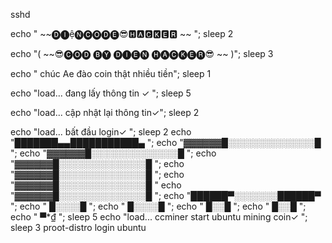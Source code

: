 sshd

echo "  ~~🅓🅘ệ🅝🅒🅞🅓🅔😎🅷🅰🅲🅺🅴🆁 ~~ ";
sleep 2

echo "( ~~😎🅒🅞🅓 🅑🅨 🅓🅘🅔🅝 🅗🅐🅒🅚🅔🅡😎 ~~ )";
sleep 3

echo " chúc Ae đào coin thật nhiều tiền";
sleep 1

echo "load... đang lấy thông tin ✓ ";
sleep 5

echo "load... cập nhật lại thông tin✓";
sleep 2

echo "load... bất đầu login✓  ";
sleep 2
     echo "███████▄▄███████████▄ ";
echo "▓▓▓▓▓▓█░░░░░░░░░░░░░░█ ";
echo "▓▓▓▓▓▓█░░░░░░░░░░░░░░█ ";
echo "▓▓▓▓▓▓█░░░░░░░░░░░░░░█ ";
echo "▓▓▓▓▓▓█░░░░░░░░░░░░░░█ ";
echo "▓▓▓▓▓▓█░░░░░░░░░░░░░░█ "
echo "▓▓▓▓▓▓█░░░░░░░░░░░░░░█ ";
echo "██████▀░░░░░░░██████▀ ";
echo "         █░░░░█ ";
echo "         █░░░░█ ";
echo "           █░░█ ";
echo "           █░░█ ";
echo "            ▀*₫ ";
sleep 5
echo "load... ccminer start ubuntu mining coin✓ ";
sleep 3
proot-distro login ubuntu
